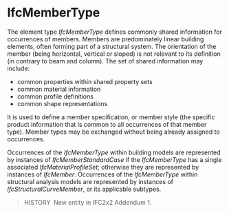 IfcMemberType
=============

The element type _IfcMemberType_ defines commonly shared information for occurrences of members. Members are predominately linear building elements, often forming part of a structural system. The orientation of the member (being horizontal, vertical or sloped) is not relevant to its definition (in contrary to beam and column). The set of shared information may include:

* common properties within shared property sets
* common material information
* common profile definitions
* common shape representations

It is used to define a member specification, or member style (the specific product information that is common to all occurrences of that member type). Member types may be exchanged without being already assigned to occurrences.

Occurrences of the _IfcMemberType_ within building models are represented by instances of _IfcMemberStandardCase_ if the _IfcMemberType_ has a single associated _IfcMaterialProfileSet_; otherwise they are represented by instances of _IfcMember_. Occurrences of the _IfcMemberType_ within structural analysis models are represented by instances of _IfcStructuralCurveMember_, or its applicable subtypes.

> HISTORY&nbsp; New entity in IFC2x2 Addendum 1.
